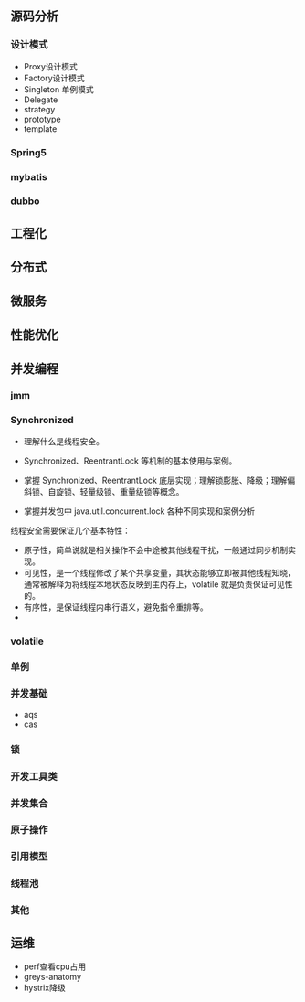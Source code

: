 ## 源码分析
### 设计模式
  - Proxy设计模式
  - Factory设计模式
  - Singleton 单例模式
  - Delegate
  - strategy
  - prototype
  - template
### Spring5
### mybatis
### dubbo

## 工程化

## 分布式
## 微服务

## 性能优化
## 并发编程
### jmm

### Synchronized
- 理解什么是线程安全。
- Synchronized、ReentrantLock 等机制的基本使用与案例。


- 掌握 Synchronized、ReentrantLock 底层实现；理解锁膨胀、降级；理解偏斜锁、自旋锁、轻量级锁、重量级锁等概念。

- 掌握并发包中 java.util.concurrent.lock 各种不同实现和案例分析

线程安全需要保证几个基本特性：

- 原子性，简单说就是相关操作不会中途被其他线程干扰，一般通过同步机制实现。
- 可见性，是一个线程修改了某个共享变量，其状态能够立即被其他线程知晓，通常被解释为将线程本地状态反映到主内存上，volatile 就是负责保证可见性的。
- 有序性，是保证线程内串行语义，避免指令重排等。
-
### volatile
### 单例
### 并发基础
- aqs
- cas
### 锁
### 开发工具类
### 并发集合
### 原子操作
### 引用模型
### 线程池
### 其他

## 运维
- perf查看cpu占用
- greys-anatomy
- hystrix降级
